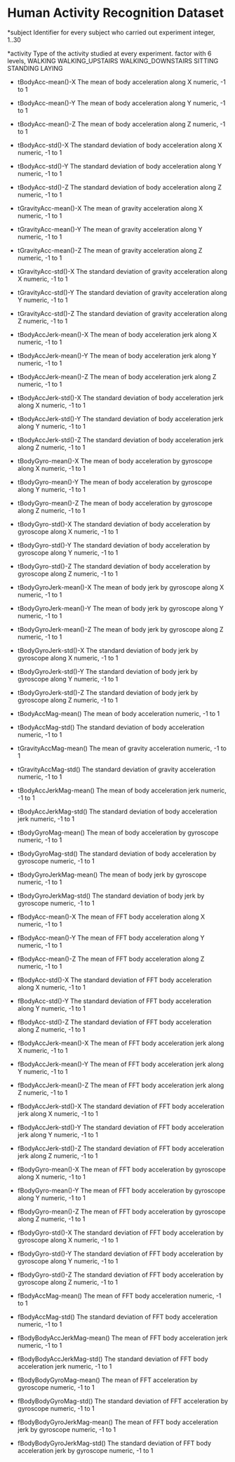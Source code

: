 # Human Activity Recognition Dataset

*subject
	Identifier for every subject who carried out experiment
	integer,
		1..30

*activity
	Type of the activity studied at every experiment.
	factor with 6 levels,
		WALKING
		WALKING_UPSTAIRS
		WALKING_DOWNSTAIRS
		SITTING
		STANDING
		LAYING


* tBodyAcc-mean()-X
	The mean of body acceleration along X
	numeric,
		-1 to 1

* tBodyAcc-mean()-Y
	The mean of body acceleration along Y
	numeric,
		-1 to 1

* tBodyAcc-mean()-Z
	The mean of body acceleration along Z
	numeric,
		-1 to 1

* tBodyAcc-std()-X
	The standard deviation of body acceleration along X
	numeric,
		-1 to 1

* tBodyAcc-std()-Y
	The standard deviation of body acceleration along Y
	numeric,
		-1 to 1

* tBodyAcc-std()-Z
	The standard deviation of body acceleration along Z
	numeric,
		-1 to 1

* tGravityAcc-mean()-X
	The mean of gravity acceleration along X
	numeric,
		-1 to 1

* tGravityAcc-mean()-Y
	The mean of gravity acceleration along Y
	numeric,
		-1 to 1

* tGravityAcc-mean()-Z
	The mean of gravity acceleration along Z
	numeric,
		-1 to 1

* tGravityAcc-std()-X
	The standard deviation of gravity acceleration along X
	numeric,
		-1 to 1

* tGravityAcc-std()-Y
	The standard deviation of gravity acceleration along Y
	numeric,
		-1 to 1

* tGravityAcc-std()-Z
	The standard deviation of gravity acceleration along Z
	numeric,
		-1 to 1

* tBodyAccJerk-mean()-X	
	The mean of body acceleration jerk along X
	numeric,
		-1 to 1

* tBodyAccJerk-mean()-Y
	The mean of body acceleration jerk along Y
	numeric,
		-1 to 1

* tBodyAccJerk-mean()-Z
	The mean of body acceleration jerk along Z
	numeric,
		-1 to 1

* tBodyAccJerk-std()-X
	The standard deviation of body acceleration jerk along X
	numeric,
		-1 to 1

* tBodyAccJerk-std()-Y
	The standard deviation of body acceleration jerk along Y
	numeric,
		-1 to 1

* tBodyAccJerk-std()-Z
	The standard deviation of body acceleration jerk along Z
	numeric,
		-1 to 1

* tBodyGyro-mean()-X
	The mean of body acceleration by gyroscope along X
	numeric,
		-1 to 1

* tBodyGyro-mean()-Y
	The mean of body acceleration by gyroscope along Y
	numeric,
		-1 to 1

* tBodyGyro-mean()-Z
	The mean of body acceleration by gyroscope along Z
	numeric,
		-1 to 1

* tBodyGyro-std()-X
	The standard deviation of body acceleration by gyroscope along X
	numeric,
		-1 to 1

* tBodyGyro-std()-Y
	The standard deviation of body acceleration by gyroscope along Y
	numeric,
		-1 to 1

* tBodyGyro-std()-Z
	The standard deviation of body acceleration by gyroscope along Z
	numeric,
		-1 to 1

* tBodyGyroJerk-mean()-X
	The mean of body jerk by gyroscope along X
	numeric,
		-1 to 1

* tBodyGyroJerk-mean()-Y
	The mean of body jerk by gyroscope along Y
	numeric,
		-1 to 1

* tBodyGyroJerk-mean()-Z
	The mean of body jerk by gyroscope along Z
	numeric,
		-1 to 1

* tBodyGyroJerk-std()-X
	The standard deviation of body jerk by gyroscope along X
	numeric,
		-1 to 1

* tBodyGyroJerk-std()-Y
	The standard deviation of body jerk by gyroscope along Y
	numeric,
		-1 to 1

* tBodyGyroJerk-std()-Z
	The standard deviation of body jerk by gyroscope along Z
	numeric,
		-1 to 1

* tBodyAccMag-mean()
	The mean of body acceleration
	numeric,
		-1 to 1

* tBodyAccMag-std()
	The standard deviation of body acceleration
	numeric,
		-1 to 1

* tGravityAccMag-mean()
	The mean of gravity acceleration
	numeric,
		-1 to 1

* tGravityAccMag-std()
	The standard deviation of gravity acceleration
	numeric,
		-1 to 1

* tBodyAccJerkMag-mean()
	The mean of body acceleration jerk
	numeric,
		-1 to 1

* tBodyAccJerkMag-std()
	The standard deviation of body acceleration jerk
	numeric,
		-1 to 1

* tBodyGyroMag-mean()
	The mean of body acceleration by gyroscope
	numeric,
		-1 to 1

* tBodyGyroMag-std()
	The standard deviation of body acceleration by gyroscope
	numeric,
		-1 to 1

* tBodyGyroJerkMag-mean()
	The mean of body jerk by gyroscope
	numeric,
		-1 to 1

* tBodyGyroJerkMag-std()
	The standard deviation of body jerk by gyroscope
	numeric,
		-1 to 1

* fBodyAcc-mean()-X
	The mean of FFT body acceleration along X
	numeric,
		-1 to 1

* fBodyAcc-mean()-Y
	The mean of FFT body acceleration along Y
	numeric,
		-1 to 1

* fBodyAcc-mean()-Z
	The mean of FFT body acceleration along Z
	numeric,
		-1 to 1

* fBodyAcc-std()-X
	The standard deviation of FFT body acceleration along X
	numeric,
		-1 to 1

* fBodyAcc-std()-Y
	The standard deviation of FFT body acceleration along Y
	numeric,
		-1 to 1

* fBodyAcc-std()-Z
	The standard deviation of FFT body acceleration along Z
	numeric,
		-1 to 1

* fBodyAccJerk-mean()-X
	The mean of FFT body acceleration jerk along X
	numeric,
		-1 to 1

* fBodyAccJerk-mean()-Y
	The mean of FFT body acceleration jerk along Y
	numeric,
		-1 to 1

* fBodyAccJerk-mean()-Z
	The mean of FFT body acceleration jerk along Z
	numeric,
		-1 to 1

* fBodyAccJerk-std()-X
	The standard deviation of FFT body acceleration jerk along X
	numeric,
		-1 to 1

* fBodyAccJerk-std()-Y
	The standard deviation of FFT body acceleration jerk along Y
	numeric,
		-1 to 1

* fBodyAccJerk-std()-Z
	The standard deviation of FFT body acceleration jerk along Z
	numeric,
		-1 to 1

* fBodyGyro-mean()-X
	The mean of FFT body acceleration by gyroscope along X
	numeric,
		-1 to 1

* fBodyGyro-mean()-Y
	The mean of FFT body acceleration by gyroscope along Y
	numeric,
		-1 to 1

* fBodyGyro-mean()-Z
	The mean of FFT body acceleration by gyroscope along Z
	numeric,
		-1 to 1

* fBodyGyro-std()-X
	The standard deviation of FFT body acceleration by gyroscope along X
	numeric,
		-1 to 1

* fBodyGyro-std()-Y
	The standard deviation of FFT body acceleration by gyroscope along Y
	numeric,
		-1 to 1

* fBodyGyro-std()-Z
	The standard deviation of FFT body acceleration by gyroscope along Z
	numeric,
		-1 to 1

* fBodyAccMag-mean()
	The mean of FFT body acceleration
	numeric,
		-1 to 1

* fBodyAccMag-std()
	The standard deviation of FFT body acceleration
	numeric,
		-1 to 1

* fBodyBodyAccJerkMag-mean()
	The mean of FFT body acceleration jerk
	numeric,
		-1 to 1

* fBodyBodyAccJerkMag-std()
	The standard deviation of FFT body acceleration jerk
	numeric,
		-1 to 1

* fBodyBodyGyroMag-mean()
	The mean of FFT acceleration by gyroscope
	numeric,
		-1 to 1

* fBodyBodyGyroMag-std()
	The standard deviation of FFT acceleration by gyroscope
	numeric,
		-1 to 1

* fBodyBodyGyroJerkMag-mean()
	The mean of FFT body acceleration jerk by gyroscope
	numeric,
		-1 to 1

* fBodyBodyGyroJerkMag-std()
	The standard deviation of FFT body acceleration jerk by gyroscope
	numeric,
		-1 to 1
